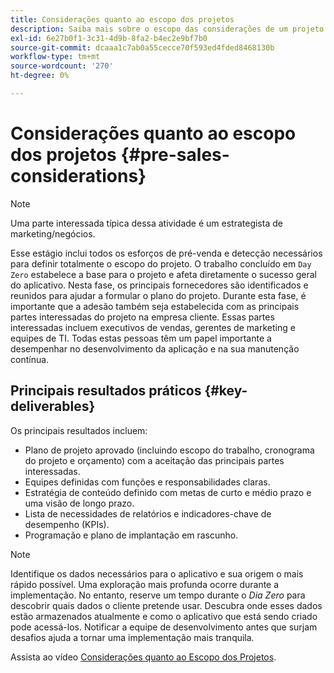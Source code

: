 ```yaml
---
title: Considerações quanto ao escopo dos projetos
description: Saiba mais sobre o escopo das considerações de um projeto do AEM Screens.
exl-id: 6e27b0f1-3c31-4d9b-8fa2-b4ec2e9bf7b0
source-git-commit: dcaaa1c7ab0a55cecce70f593ed4fded8468130b
workflow-type: tm+mt
source-wordcount: '270'
ht-degree: 0%

---
```


# Considerações quanto ao escopo dos projetos {#pre-sales-considerations}

>[!NOTE]
>Uma parte interessada típica dessa atividade é um estrategista de marketing/negócios.

Esse estágio inclui todos os esforços de pré-venda e detecção necessários para definir totalmente o escopo do projeto. O trabalho concluído em `Day Zero` estabelece a base para o projeto e afeta diretamente o sucesso geral do aplicativo.
Nesta fase, os principais fornecedores são identificados e reunidos para ajudar a formular o plano do projeto. Durante esta fase, é importante que a adesão também seja estabelecida com as principais partes interessadas do projeto na empresa cliente. Essas partes interessadas incluem executivos de vendas, gerentes de marketing e equipes de TI. Todas estas pessoas têm um papel importante a desempenhar no desenvolvimento da aplicação e na sua manutenção contínua.

## Principais resultados práticos {#key-deliverables}

Os principais resultados incluem:

* Plano de projeto aprovado (incluindo escopo do trabalho, cronograma do projeto e orçamento) com a aceitação das principais partes interessadas.
* Equipes definidas com funções e responsabilidades claras.
* Estratégia de conteúdo definido com metas de curto e médio prazo e uma visão de longo prazo.
* Lista de necessidades de relatórios e indicadores-chave de desempenho (KPIs).
* Programação e plano de implantação em rascunho.

>[!NOTE]
>
>Identifique os dados necessários para o aplicativo e sua origem o mais rápido possível. Uma exploração mais profunda ocorre durante a implementação. No entanto, reserve um tempo durante o *Dia Zero* para descobrir quais dados o cliente pretende usar. Descubra onde esses dados estão armazenados atualmente e como o aplicativo que está sendo criado pode acessá-los. Notificar a equipe de desenvolvimento antes que surjam desafios ajuda a tornar uma implementação mais tranquila.

Assista ao vídeo [Considerações quanto ao Escopo dos Projetos](https://experienceleague.adobe.com/pt-br/docs/experience-manager-screens/user-guide/digital-signage-network/project-considerations).
